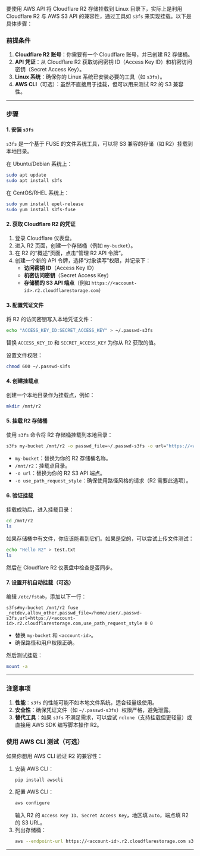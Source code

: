 要使用 AWS API 将 Cloudflare R2 存储挂载到 Linux 目录下，实际上是利用 Cloudflare R2 与 AWS S3 API 的兼容性，通过工具如 `s3fs` 来实现挂载。以下是具体步骤：

### 前提条件
1. **Cloudflare R2 账号**：你需要有一个 Cloudflare 账号，并已创建 R2 存储桶。
2. **API 凭证**：从 Cloudflare R2 获取访问密钥 ID（Access Key ID）和机密访问密钥（Secret Access Key）。
3. **Linux 系统**：确保你的 Linux 系统已安装必要的工具（如 `s3fs`）。
4. **AWS CLI**（可选）：虽然不直接用于挂载，但可以用来测试 R2 的 S3 兼容性。

---

### 步骤

#### 1. 安装 `s3fs`
`s3fs` 是一个基于 FUSE 的文件系统工具，可以将 S3 兼容的存储（如 R2）挂载到本地目录。

在 Ubuntu/Debian 系统上：
```bash
sudo apt update
sudo apt install s3fs
```

在 CentOS/RHEL 系统上：
```bash
sudo yum install epel-release
sudo yum install s3fs-fuse
```

#### 2. 获取 Cloudflare R2 的凭证
1. 登录 Cloudflare 仪表盘。
2. 进入 R2 页面，创建一个存储桶（例如 `my-bucket`）。
3. 在 R2 的“概述”页面，点击“管理 R2 API 令牌”。
4. 创建一个新的 API 令牌，选择“对象读写”权限，并记录下：
   - **访问密钥 ID**（Access Key ID）
   - **机密访问密钥**（Secret Access Key）
   - **存储桶的 S3 API 端点**（例如 `https://<account-id>.r2.cloudflarestorage.com`）

#### 3. 配置凭证文件
将 R2 的访问密钥写入本地凭证文件：
```bash
echo "ACCESS_KEY_ID:SECRET_ACCESS_KEY" > ~/.passwd-s3fs
```
替换 `ACCESS_KEY_ID` 和 `SECRET_ACCESS_KEY` 为你从 R2 获取的值。

设置文件权限：
```bash
chmod 600 ~/.passwd-s3fs
```

#### 4. 创建挂载点
创建一个本地目录作为挂载点，例如：
```bash
mkdir /mnt/r2
```

#### 5. 挂载 R2 存储桶
使用 `s3fs` 命令将 R2 存储桶挂载到本地目录：
```bash
s3fs my-bucket /mnt/r2 -o passwd_file=~/.passwd-s3fs -o url="https://<account-id>.r2.cloudflarestorage.com" -o use_path_request_style
```
- `my-bucket`：替换为你的 R2 存储桶名称。
- `/mnt/r2`：挂载点目录。
- `-o url`：替换为你的 R2 S3 API 端点。
- `-o use_path_request_style`：确保使用路径风格的请求（R2 需要此选项）。

#### 6. 验证挂载
挂载成功后，进入挂载目录：
```bash
cd /mnt/r2
ls
```
如果存储桶中有文件，你应该能看到它们。如果是空的，可以尝试上传文件测试：
```bash
echo "Hello R2" > test.txt
ls
```
然后在 Cloudflare R2 仪表盘中检查是否同步。

#### 7. 设置开机自动挂载（可选）
编辑 `/etc/fstab`，添加以下一行：
```
s3fs#my-bucket /mnt/r2 fuse _netdev,allow_other,passwd_file=/home/user/.passwd-s3fs,url=https://<account-id>.r2.cloudflarestorage.com,use_path_request_style 0 0
```
- 替换 `my-bucket` 和 `<account-id>`。
- 确保路径和用户权限正确。

然后测试挂载：
```bash
mount -a
```

---

### 注意事项
1. **性能**：`s3fs` 的性能可能不如本地文件系统，适合轻量级使用。
2. **安全性**：确保凭证文件（如 `~/.passwd-s3fs`）权限严格，避免泄露。
3. **替代工具**：如果 `s3fs` 不满足需求，可以尝试 `rclone`（支持挂载但更轻量）或直接用 AWS SDK 编写脚本操作 R2。

### 使用 AWS CLI 测试（可选）
如果你想用 AWS CLI 验证 R2 的兼容性：
1. 安装 AWS CLI：
   ```bash
   pip install awscli
   ```
2. 配置 AWS CLI：
   ```bash
   aws configure
   ```
   输入 R2 的 `Access Key ID`、`Secret Access Key`，地区填 `auto`，端点填 R2 的 S3 URL。
3. 列出存储桶：
   ```bash
   aws --endpoint-url https://<account-id>.r2.cloudflarestorage.com s3 ls
   ```

---
